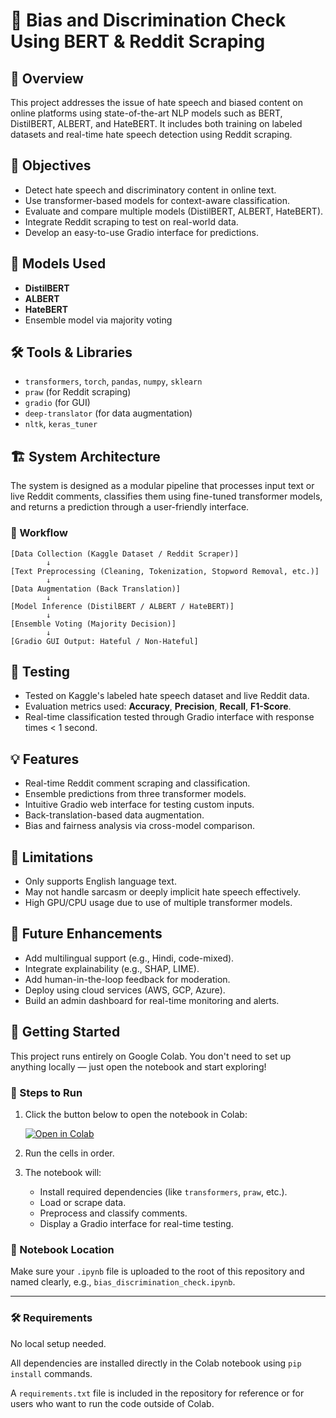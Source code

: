 # 📌 Bias and Discrimination Check Using BERT & Reddit Scraping

## 📖 Overview
This project addresses the issue of hate speech and biased content on online platforms using state-of-the-art NLP models such as BERT, DistilBERT, ALBERT, and HateBERT. It includes both training on labeled datasets and real-time hate speech detection using Reddit scraping.

## 🎯 Objectives
- Detect hate speech and discriminatory content in online text.
- Use transformer-based models for context-aware classification.
- Evaluate and compare multiple models (DistilBERT, ALBERT, HateBERT).
- Integrate Reddit scraping to test on real-world data.
- Develop an easy-to-use Gradio interface for predictions.

## 🧠 Models Used
- **DistilBERT**
- **ALBERT**
- **HateBERT**
- Ensemble model via majority voting

## 🛠️ Tools & Libraries
- `transformers`, `torch`, `pandas`, `numpy`, `sklearn`
- `praw` (for Reddit scraping)
- `gradio` (for GUI)
- `deep-translator` (for data augmentation)
- `nltk`, `keras_tuner`

## 🏗️ System Architecture

The system is designed as a modular pipeline that processes input text or live Reddit comments, classifies them using fine-tuned transformer models, and returns a prediction through a user-friendly interface.

### 🔄 Workflow

```text
[Data Collection (Kaggle Dataset / Reddit Scraper)]
        ↓
[Text Preprocessing (Cleaning, Tokenization, Stopword Removal, etc.)]
        ↓
[Data Augmentation (Back Translation)]
        ↓
[Model Inference (DistilBERT / ALBERT / HateBERT)]
        ↓
[Ensemble Voting (Majority Decision)]
        ↓
[Gradio GUI Output: Hateful / Non-Hateful]

```



## 🧪 Testing
- Tested on Kaggle's labeled hate speech dataset and live Reddit data.
- Evaluation metrics used: **Accuracy**, **Precision**, **Recall**, **F1-Score**.
- Real-time classification tested through Gradio interface with response times < 1 second.

## 💡 Features
- Real-time Reddit comment scraping and classification.
- Ensemble predictions from three transformer models.
- Intuitive Gradio web interface for testing custom inputs.
- Back-translation-based data augmentation.
- Bias and fairness analysis via cross-model comparison.

## 🧩 Limitations
- Only supports English language text.
- May not handle sarcasm or deeply implicit hate speech effectively.
- High GPU/CPU usage due to use of multiple transformer models.

## 🔮 Future Enhancements
- Add multilingual support (e.g., Hindi, code-mixed).
- Integrate explainability (e.g., SHAP, LIME).
- Add human-in-the-loop feedback for moderation.
- Deploy using cloud services (AWS, GCP, Azure).
- Build an admin dashboard for real-time monitoring and alerts.

## 🚀 Getting Started

This project runs entirely on Google Colab. You don't need to set up anything locally — just open the notebook and start exploring!

### 🧾 Steps to Run

1. Click the button below to open the notebook in Colab:

   [![Open in Colab](https://colab.research.google.com/assets/colab-badge.svg)](https://colab.research.google.com/github/your-username/bias-discrimination-check/blob/main/your-notebook.ipynb)

2. Run the cells in order.

3. The notebook will:
   - Install required dependencies (like `transformers`, `praw`, etc.).
   - Load or scrape data.
   - Preprocess and classify comments.
   - Display a Gradio interface for real-time testing.

### 📂 Notebook Location

Make sure your `.ipynb` file is uploaded to the root of this repository and named clearly, e.g., `bias_discrimination_check.ipynb`.

---

### 🛠 Requirements

No local setup needed.

All dependencies are installed directly in the Colab notebook using `pip install` commands.

A `requirements.txt` file is included in the repository for reference or for users who want to run the code outside of Colab.

